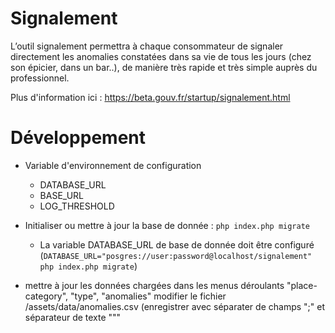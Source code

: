 # Signalement

L’outil signalement permettra à chaque consommateur de signaler directement les anomalies constatées dans sa vie de tous les jours (chez son épicier, dans un bar..), de manière très rapide et très simple auprès du professionnel.

Plus d'information ici : https://beta.gouv.fr/startup/signalement.html

# Développement

- Variable d'environnement de configuration
   - DATABASE_URL
   - BASE_URL
   - LOG_THRESHOLD
- Initialiser ou mettre à jour la base de donnée : `php index.php migrate`
   - La variable DATABASE_URL de base de donnée doit être configuré (`DATABASE_URL="posgres://user:password@localhost/signalement" php index.php migrate`)

- mettre à jour les données chargées dans les menus déroulants "place-category", "type", "anomalies"
modifier le fichier /assets/data/anomalies.csv (enregistrer avec séparater de champs ";" et séparateur de texte """